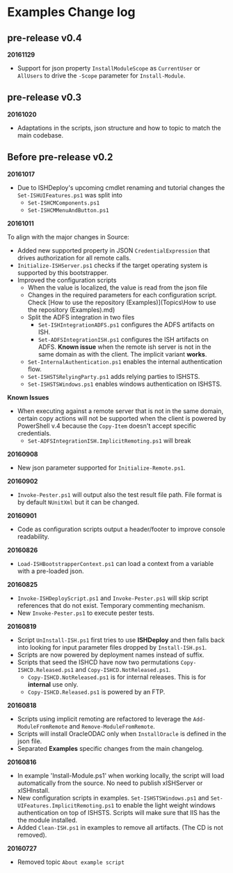 # Examples Change log

## pre-release v0.4

**20161129**

- Support for json property `InstallModuleScope` as `CurrentUser` or `AllUsers` to drive the `-Scope` parameter for `Install-Module`. 

## pre-release v0.3

**20161020**

- Adaptations in the scripts, json structure and how to topic to match the main codebase. 
  
## Before pre-release v0.2

**20161017**

- Due to ISHDeploy's upcoming cmdlet renaming and tutorial changes the `Set-ISHUIFeatures.ps1` was split into
  - `Set-ISHCMComponents.ps1`
  - `Set-ISHCMMenuAndButton.ps1`

**20161011**

To align with the major changes in Source:

- Added new supported property in JSON `CredentialExpression` that drives authorization for all remote calls.
- `Initialize-ISHServer.ps1` checks if the target operating system is supported by this bootstrapper.
- Improved the configuration scripts
  - When the value is localized, the value is read from the json file
  - Changes in the required parameters for each configuration script. Check [How to use the repository (Examples)](Topics\How to use the repository (Examples).md)
  - Split the ADFS integration in two files 
    - `Set-ISHIntegrationADFS.ps1` configures the ADFS artifacts on ISH.
    - `Set-ADFSIntegrationISH.ps1` configures the ISH artifacts on ADFS. **Known issue** when the remote ish server is not in the same domain as with the client. The implicit variant **works**.
  - `Set-InternalAuthentication.ps1` enables the internal authentication flow.
  - `Set-ISHSTSRelyingParty.ps1` adds relying parties to ISHSTS.
  - `Set-ISHSTSWindows.ps1` enables windows authentication on ISHSTS.

**Known Issues**

- When executing against a remote server that is not in the same domain, certain copy actions will not be supported when the client is powered by PowerShell v.4 because the `Copy-Item` doesn't accept specific credentials. 
  - `Set-ADFSIntegrationISH.ImplicitRemoting.ps1` will break
  
  
**20160908**

- New json parameter supported for `Initialize-Remote.ps1`.

**20160902**

- `Invoke-Pester.ps1` will output also the test result file path. File format is by default `NUnitXml` but it can be changed.

**20160901**

- Code as configuration scripts output a header/footer to improve console readability.

**20160826**

- `Load-ISHBootstrapperContext.ps1` can load a context from a variable with a pre-loaded json.

**20160825**

- `Invoke-ISHDeployScript.ps1` and `Invoke-Pester.ps1` will skip script references that do not exist. Temporary commenting mechanism.
- New `Invoke-Pester.ps1` to execute pester tests.

**20160819**

- Script `UnInstall-ISH.ps1` first tries to use **ISHDeploy** and then falls back into looking for input parameter files dropped by  `Install-ISH.ps1`.
- Scripts are now powered by deployment names instead of suffix.
- Scripts that seed the ISHCD have now two permutations `Copy-ISHCD.Released.ps1` and `Copy-ISHCD.NotReleased.ps1`.
  - `Copy-ISHCD.NotReleased.ps1` is for internal releases. This is for **internal** use only.
  - `Copy-ISHCD.Released.ps1` is powered by an FTP. 

**20160818**

- Scripts using implicit remoting are refactored to leverage the `Add-ModuleFromRemote` and `Remove-ModuleFromRemote`.
- Scripts will install OracleODAC only when `InstallOracle` is defined in the json file.
- Separated **Examples** specific changes from the main changelog.  

**20160816**

- In example 'Install-Module.ps1' when working locally, the script will load automatically from the source. No need to publish xISHServer or xISHInstall.
- New configuration scripts in examples. `Set-ISHSTSWindows.ps1` and `Set-UIFeatures.ImplicitRemoting.ps1` to enable the light weight windows authentication on top of ISHSTS. Scripts will make sure that IIS has the the module installed.
- Added `Clean-ISH.ps1` in examples to remove all artifacts. (The CD is not removed).

**20160727**

- Removed topic `About example script`